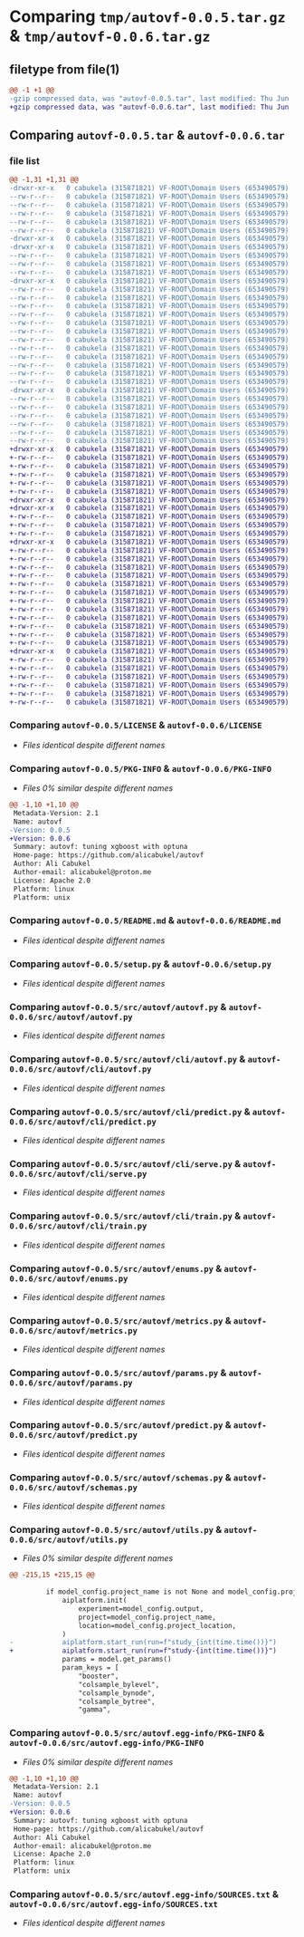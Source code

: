 # Comparing `tmp/autovf-0.0.5.tar.gz` & `tmp/autovf-0.0.6.tar.gz`

## filetype from file(1)

```diff
@@ -1 +1 @@
-gzip compressed data, was "autovf-0.0.5.tar", last modified: Thu Jun  1 08:15:17 2023, max compression
+gzip compressed data, was "autovf-0.0.6.tar", last modified: Thu Jun  1 11:24:06 2023, max compression
```

## Comparing `autovf-0.0.5.tar` & `autovf-0.0.6.tar`

### file list

```diff
@@ -1,31 +1,31 @@
-drwxr-xr-x   0 cabukela (315871821) VF-ROOT\Domain Users (653490579)        0 2023-06-01 08:15:17.639450 autovf-0.0.5/
--rw-r--r--   0 cabukela (315871821) VF-ROOT\Domain Users (653490579)    11356 2023-05-30 14:11:45.000000 autovf-0.0.5/LICENSE
--rw-r--r--   0 cabukela (315871821) VF-ROOT\Domain Users (653490579)     5821 2023-06-01 08:15:17.639699 autovf-0.0.5/PKG-INFO
--rw-r--r--   0 cabukela (315871821) VF-ROOT\Domain Users (653490579)     5487 2023-05-30 14:11:45.000000 autovf-0.0.5/README.md
--rw-r--r--   0 cabukela (315871821) VF-ROOT\Domain Users (653490579)      386 2023-06-01 08:15:17.642617 autovf-0.0.5/setup.cfg
--rw-r--r--   0 cabukela (315871821) VF-ROOT\Domain Users (653490579)     1073 2023-05-30 14:34:26.000000 autovf-0.0.5/setup.py
-drwxr-xr-x   0 cabukela (315871821) VF-ROOT\Domain Users (653490579)        0 2023-06-01 08:15:17.512628 autovf-0.0.5/src/
-drwxr-xr-x   0 cabukela (315871821) VF-ROOT\Domain Users (653490579)        0 2023-06-01 08:15:17.587745 autovf-0.0.5/src/autovf/
--rw-r--r--   0 cabukela (315871821) VF-ROOT\Domain Users (653490579)       51 2023-06-01 08:14:28.000000 autovf-0.0.5/src/autovf/__init__.py
--rw-r--r--   0 cabukela (315871821) VF-ROOT\Domain Users (653490579)      319 2023-05-30 14:11:45.000000 autovf-0.0.5/src/autovf/api.py
--rw-r--r--   0 cabukela (315871821) VF-ROOT\Domain Users (653490579)    12318 2023-05-31 16:11:30.000000 autovf-0.0.5/src/autovf/autovf.py
-drwxr-xr-x   0 cabukela (315871821) VF-ROOT\Domain Users (653490579)        0 2023-06-01 08:15:17.638288 autovf-0.0.5/src/autovf/cli/
--rw-r--r--   0 cabukela (315871821) VF-ROOT\Domain Users (653490579)      305 2023-05-30 14:11:45.000000 autovf-0.0.5/src/autovf/cli/__init__.py
--rw-r--r--   0 cabukela (315871821) VF-ROOT\Domain Users (653490579)      994 2023-05-30 14:11:45.000000 autovf-0.0.5/src/autovf/cli/autovf.py
--rw-r--r--   0 cabukela (315871821) VF-ROOT\Domain Users (653490579)     1300 2023-05-30 14:11:45.000000 autovf-0.0.5/src/autovf/cli/predict.py
--rw-r--r--   0 cabukela (315871821) VF-ROOT\Domain Users (653490579)     1658 2023-05-30 14:11:45.000000 autovf-0.0.5/src/autovf/cli/serve.py
--rw-r--r--   0 cabukela (315871821) VF-ROOT\Domain Users (653490579)     4174 2023-05-30 14:11:45.000000 autovf-0.0.5/src/autovf/cli/train.py
--rw-r--r--   0 cabukela (315871821) VF-ROOT\Domain Users (653490579)     1297 2023-05-30 14:11:45.000000 autovf-0.0.5/src/autovf/enums.py
--rw-r--r--   0 cabukela (315871821) VF-ROOT\Domain Users (653490579)      225 2023-05-30 14:11:45.000000 autovf-0.0.5/src/autovf/logger.py
--rw-r--r--   0 cabukela (315871821) VF-ROOT\Domain Users (653490579)     2934 2023-05-30 14:11:45.000000 autovf-0.0.5/src/autovf/metrics.py
--rw-r--r--   0 cabukela (315871821) VF-ROOT\Domain Users (653490579)     1326 2023-05-30 14:11:45.000000 autovf-0.0.5/src/autovf/params.py
--rw-r--r--   0 cabukela (315871821) VF-ROOT\Domain Users (653490579)     4547 2023-05-30 14:11:45.000000 autovf-0.0.5/src/autovf/predict.py
--rw-r--r--   0 cabukela (315871821) VF-ROOT\Domain Users (653490579)      541 2023-05-31 16:12:48.000000 autovf-0.0.5/src/autovf/schemas.py
--rw-r--r--   0 cabukela (315871821) VF-ROOT\Domain Users (653490579)    15094 2023-05-31 21:08:31.000000 autovf-0.0.5/src/autovf/utils.py
-drwxr-xr-x   0 cabukela (315871821) VF-ROOT\Domain Users (653490579)        0 2023-06-01 08:15:17.598273 autovf-0.0.5/src/autovf.egg-info/
--rw-r--r--   0 cabukela (315871821) VF-ROOT\Domain Users (653490579)     5821 2023-06-01 08:15:17.000000 autovf-0.0.5/src/autovf.egg-info/PKG-INFO
--rw-r--r--   0 cabukela (315871821) VF-ROOT\Domain Users (653490579)      578 2023-06-01 08:15:17.000000 autovf-0.0.5/src/autovf.egg-info/SOURCES.txt
--rw-r--r--   0 cabukela (315871821) VF-ROOT\Domain Users (653490579)        1 2023-06-01 08:15:17.000000 autovf-0.0.5/src/autovf.egg-info/dependency_links.txt
--rw-r--r--   0 cabukela (315871821) VF-ROOT\Domain Users (653490579)       50 2023-06-01 08:15:17.000000 autovf-0.0.5/src/autovf.egg-info/entry_points.txt
--rw-r--r--   0 cabukela (315871821) VF-ROOT\Domain Users (653490579)      187 2023-06-01 08:15:17.000000 autovf-0.0.5/src/autovf.egg-info/requires.txt
--rw-r--r--   0 cabukela (315871821) VF-ROOT\Domain Users (653490579)        7 2023-06-01 08:15:17.000000 autovf-0.0.5/src/autovf.egg-info/top_level.txt
+drwxr-xr-x   0 cabukela (315871821) VF-ROOT\Domain Users (653490579)        0 2023-06-01 11:24:06.593871 autovf-0.0.6/
+-rw-r--r--   0 cabukela (315871821) VF-ROOT\Domain Users (653490579)    11356 2023-05-30 14:11:45.000000 autovf-0.0.6/LICENSE
+-rw-r--r--   0 cabukela (315871821) VF-ROOT\Domain Users (653490579)     5821 2023-06-01 11:24:06.594205 autovf-0.0.6/PKG-INFO
+-rw-r--r--   0 cabukela (315871821) VF-ROOT\Domain Users (653490579)     5487 2023-05-30 14:11:45.000000 autovf-0.0.6/README.md
+-rw-r--r--   0 cabukela (315871821) VF-ROOT\Domain Users (653490579)      386 2023-06-01 11:24:06.598591 autovf-0.0.6/setup.cfg
+-rw-r--r--   0 cabukela (315871821) VF-ROOT\Domain Users (653490579)     1073 2023-05-30 14:34:26.000000 autovf-0.0.6/setup.py
+drwxr-xr-x   0 cabukela (315871821) VF-ROOT\Domain Users (653490579)        0 2023-06-01 11:24:06.421598 autovf-0.0.6/src/
+drwxr-xr-x   0 cabukela (315871821) VF-ROOT\Domain Users (653490579)        0 2023-06-01 11:24:06.529573 autovf-0.0.6/src/autovf/
+-rw-r--r--   0 cabukela (315871821) VF-ROOT\Domain Users (653490579)       51 2023-06-01 11:21:58.000000 autovf-0.0.6/src/autovf/__init__.py
+-rw-r--r--   0 cabukela (315871821) VF-ROOT\Domain Users (653490579)      319 2023-05-30 14:11:45.000000 autovf-0.0.6/src/autovf/api.py
+-rw-r--r--   0 cabukela (315871821) VF-ROOT\Domain Users (653490579)    12318 2023-05-31 16:11:30.000000 autovf-0.0.6/src/autovf/autovf.py
+drwxr-xr-x   0 cabukela (315871821) VF-ROOT\Domain Users (653490579)        0 2023-06-01 11:24:06.592265 autovf-0.0.6/src/autovf/cli/
+-rw-r--r--   0 cabukela (315871821) VF-ROOT\Domain Users (653490579)      305 2023-05-30 14:11:45.000000 autovf-0.0.6/src/autovf/cli/__init__.py
+-rw-r--r--   0 cabukela (315871821) VF-ROOT\Domain Users (653490579)      994 2023-05-30 14:11:45.000000 autovf-0.0.6/src/autovf/cli/autovf.py
+-rw-r--r--   0 cabukela (315871821) VF-ROOT\Domain Users (653490579)     1300 2023-05-30 14:11:45.000000 autovf-0.0.6/src/autovf/cli/predict.py
+-rw-r--r--   0 cabukela (315871821) VF-ROOT\Domain Users (653490579)     1658 2023-05-30 14:11:45.000000 autovf-0.0.6/src/autovf/cli/serve.py
+-rw-r--r--   0 cabukela (315871821) VF-ROOT\Domain Users (653490579)     4174 2023-05-30 14:11:45.000000 autovf-0.0.6/src/autovf/cli/train.py
+-rw-r--r--   0 cabukela (315871821) VF-ROOT\Domain Users (653490579)     1297 2023-05-30 14:11:45.000000 autovf-0.0.6/src/autovf/enums.py
+-rw-r--r--   0 cabukela (315871821) VF-ROOT\Domain Users (653490579)      225 2023-05-30 14:11:45.000000 autovf-0.0.6/src/autovf/logger.py
+-rw-r--r--   0 cabukela (315871821) VF-ROOT\Domain Users (653490579)     2934 2023-05-30 14:11:45.000000 autovf-0.0.6/src/autovf/metrics.py
+-rw-r--r--   0 cabukela (315871821) VF-ROOT\Domain Users (653490579)     1326 2023-05-30 14:11:45.000000 autovf-0.0.6/src/autovf/params.py
+-rw-r--r--   0 cabukela (315871821) VF-ROOT\Domain Users (653490579)     4547 2023-05-30 14:11:45.000000 autovf-0.0.6/src/autovf/predict.py
+-rw-r--r--   0 cabukela (315871821) VF-ROOT\Domain Users (653490579)      541 2023-05-31 16:12:48.000000 autovf-0.0.6/src/autovf/schemas.py
+-rw-r--r--   0 cabukela (315871821) VF-ROOT\Domain Users (653490579)    15094 2023-06-01 11:21:24.000000 autovf-0.0.6/src/autovf/utils.py
+drwxr-xr-x   0 cabukela (315871821) VF-ROOT\Domain Users (653490579)        0 2023-06-01 11:24:06.550740 autovf-0.0.6/src/autovf.egg-info/
+-rw-r--r--   0 cabukela (315871821) VF-ROOT\Domain Users (653490579)     5821 2023-06-01 11:24:06.000000 autovf-0.0.6/src/autovf.egg-info/PKG-INFO
+-rw-r--r--   0 cabukela (315871821) VF-ROOT\Domain Users (653490579)      578 2023-06-01 11:24:06.000000 autovf-0.0.6/src/autovf.egg-info/SOURCES.txt
+-rw-r--r--   0 cabukela (315871821) VF-ROOT\Domain Users (653490579)        1 2023-06-01 11:24:06.000000 autovf-0.0.6/src/autovf.egg-info/dependency_links.txt
+-rw-r--r--   0 cabukela (315871821) VF-ROOT\Domain Users (653490579)       50 2023-06-01 11:24:06.000000 autovf-0.0.6/src/autovf.egg-info/entry_points.txt
+-rw-r--r--   0 cabukela (315871821) VF-ROOT\Domain Users (653490579)      187 2023-06-01 11:24:06.000000 autovf-0.0.6/src/autovf.egg-info/requires.txt
+-rw-r--r--   0 cabukela (315871821) VF-ROOT\Domain Users (653490579)        7 2023-06-01 11:24:06.000000 autovf-0.0.6/src/autovf.egg-info/top_level.txt
```

### Comparing `autovf-0.0.5/LICENSE` & `autovf-0.0.6/LICENSE`

 * *Files identical despite different names*

### Comparing `autovf-0.0.5/PKG-INFO` & `autovf-0.0.6/PKG-INFO`

 * *Files 0% similar despite different names*

```diff
@@ -1,10 +1,10 @@
 Metadata-Version: 2.1
 Name: autovf
-Version: 0.0.5
+Version: 0.0.6
 Summary: autovf: tuning xgboost with optuna
 Home-page: https://github.com/alicabukel/autovf
 Author: Ali Cabukel
 Author-email: alicabukel@proton.me
 License: Apache 2.0
 Platform: linux
 Platform: unix
```

### Comparing `autovf-0.0.5/README.md` & `autovf-0.0.6/README.md`

 * *Files identical despite different names*

### Comparing `autovf-0.0.5/setup.py` & `autovf-0.0.6/setup.py`

 * *Files identical despite different names*

### Comparing `autovf-0.0.5/src/autovf/autovf.py` & `autovf-0.0.6/src/autovf/autovf.py`

 * *Files identical despite different names*

### Comparing `autovf-0.0.5/src/autovf/cli/autovf.py` & `autovf-0.0.6/src/autovf/cli/autovf.py`

 * *Files identical despite different names*

### Comparing `autovf-0.0.5/src/autovf/cli/predict.py` & `autovf-0.0.6/src/autovf/cli/predict.py`

 * *Files identical despite different names*

### Comparing `autovf-0.0.5/src/autovf/cli/serve.py` & `autovf-0.0.6/src/autovf/cli/serve.py`

 * *Files identical despite different names*

### Comparing `autovf-0.0.5/src/autovf/cli/train.py` & `autovf-0.0.6/src/autovf/cli/train.py`

 * *Files identical despite different names*

### Comparing `autovf-0.0.5/src/autovf/enums.py` & `autovf-0.0.6/src/autovf/enums.py`

 * *Files identical despite different names*

### Comparing `autovf-0.0.5/src/autovf/metrics.py` & `autovf-0.0.6/src/autovf/metrics.py`

 * *Files identical despite different names*

### Comparing `autovf-0.0.5/src/autovf/params.py` & `autovf-0.0.6/src/autovf/params.py`

 * *Files identical despite different names*

### Comparing `autovf-0.0.5/src/autovf/predict.py` & `autovf-0.0.6/src/autovf/predict.py`

 * *Files identical despite different names*

### Comparing `autovf-0.0.5/src/autovf/schemas.py` & `autovf-0.0.6/src/autovf/schemas.py`

 * *Files identical despite different names*

### Comparing `autovf-0.0.5/src/autovf/utils.py` & `autovf-0.0.6/src/autovf/utils.py`

 * *Files 0% similar despite different names*

```diff
@@ -215,15 +215,15 @@
 
         if model_config.project_name is not None and model_config.project_location is not None:
             aiplatform.init(
                 experiment=model_config.output,
                 project=model_config.project_name,
                 location=model_config.project_location,
             )
-            aiplatform.start_run(run=f"study_{int(time.time())}")
+            aiplatform.start_run(run=f"study-{int(time.time())}")
             params = model.get_params()
             param_keys = [
                 "booster",
                 "colsample_bylevel",
                 "colsample_bynode",
                 "colsample_bytree",
                 "gamma",
```

### Comparing `autovf-0.0.5/src/autovf.egg-info/PKG-INFO` & `autovf-0.0.6/src/autovf.egg-info/PKG-INFO`

 * *Files 0% similar despite different names*

```diff
@@ -1,10 +1,10 @@
 Metadata-Version: 2.1
 Name: autovf
-Version: 0.0.5
+Version: 0.0.6
 Summary: autovf: tuning xgboost with optuna
 Home-page: https://github.com/alicabukel/autovf
 Author: Ali Cabukel
 Author-email: alicabukel@proton.me
 License: Apache 2.0
 Platform: linux
 Platform: unix
```

### Comparing `autovf-0.0.5/src/autovf.egg-info/SOURCES.txt` & `autovf-0.0.6/src/autovf.egg-info/SOURCES.txt`

 * *Files identical despite different names*


